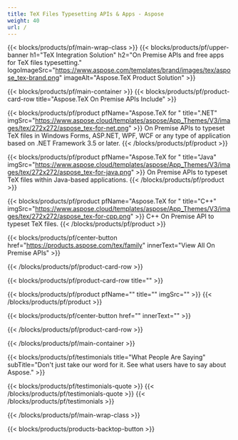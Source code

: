 ```yaml
---
title: TeX Files Typesetting APIs & Apps - Aspose 
weight: 40
url: /
---
```


{{< blocks/products/pf/main-wrap-class >}}
{{< blocks/products/pf/upper-banner h1="TeX Integration Solution" h2="On Premise APIs and free apps for TeX files typesetting." logoImageSrc="https://www.aspose.com/templates/brand/images/tex/aspose_tex-brand.png" imageAlt="Aspose.TeX Product Solution" >}}

{{< blocks/products/pf/main-container >}}
{{< blocks/products/pf/product-card-row title="Aspose.TeX On Premise APIs Include" >}}

{{< blocks/products/pf/product pfName="Aspose.TeX for " title=".NET" imgSrc="https://www.aspose.cloud/templates/aspose/App_Themes/V3/images/tex/272x272/aspose_tex-for-net.png" >}}
On Premise APIs to typeset TeX files in Windows Forms, ASP.NET, WPF, WCF or any type of application based on .NET Framework 3.5 or later.
{{< /blocks/products/pf/product >}}

{{< blocks/products/pf/product pfName="Aspose.TeX for " title="Java" imgSrc="https://www.aspose.cloud/templates/aspose/App_Themes/V3/images/tex/272x272/aspose_tex-for-java.png" >}}
On Premise APIs to typeset TeX files within Java-based applications.
{{< /blocks/products/pf/product >}}

{{< blocks/products/pf/product pfName="Aspose.TeX for " title="C++" imgSrc="https://www.aspose.cloud/templates/aspose/App_Themes/V3/images/tex/272x272/aspose_tex-for-cpp.png" >}}
C++ On Premise API to typeset TeX files.
{{< /blocks/products/pf/product >}}

{{< blocks/products/pf/center-button href="https://products.aspose.com/tex/family" innerText="View All On Premise APIs" >}}

{{< /blocks/products/pf/product-card-row >}}

{{< blocks/products/pf/product-card-row title="" >}}

{{< blocks/products/pf/product pfName="" title="" imgSrc="" >}}
{{< /blocks/products/pf/product >}}

{{< blocks/products/pf/center-button href="" innerText="" >}}

{{< /blocks/products/pf/product-card-row >}}

{{< /blocks/products/pf/main-container >}}

{{< blocks/products/pf/testimonials title="What People Are Saying" subTitle="Don't just take our word for it. See what users have to say about Aspose." >}}

{{< blocks/products/pf/testimonials-quote >}}
{{< /blocks/products/pf/testimonials-quote >}}
{{< /blocks/products/pf/testimonials >}}

{{< /blocks/products/pf/main-wrap-class >}}

{{< blocks/products/products-backtop-button >}}